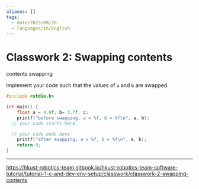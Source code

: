 ```yaml
---
aliases: []
tags:
  - date/2023/09/26
  - languages/in/English
---
```


# Classwork 2: Swapping contents

contents swapping

Implement your code such that the values of `a` and `b` are swapped.

```C
#include <stdio.h>

int main() {
    float a = 4.0f, b= 3.7f, c;
    printf("before swapping, a = %f, b = %f\n", a, b);
  // your code starts here

  // your code ends here
    printf("after swapping, a = %f, b = %f\n", a, b);
    return 0;
}
```

---

<https://hkust-robotics-team.gitbook.io/hkust-robotics-team-software-tutorial/tutorial-1-c-and-dev-env-setup/classwork/classwork-2-swapping-contents>
